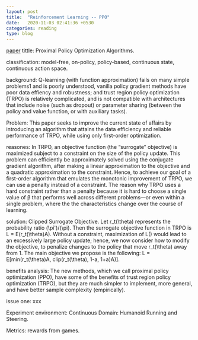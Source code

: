 ```yaml
---
layout: post
title:  "Reinforcement Learning -- PPO"
date:   2020-11-03 02:41:36 +0530
categories: reading
type: blog
---
```

[paper][paper] tittle: Proximal Policy Optimization Algorithms.

classification: model-free, on-policy, policy-based, continuous state, continuous action space.

background: Q-learning (with function approximation) fails on many simple problems1 and is poorly understood, vanilla policy gradient methods have poor data effiency and robustness; and trust region policy optimization (TRPO) is relatively complicated, and is not compatible with architectures that include noise (such as dropout) or parameter sharing (between the policy and value function, or with auxiliary tasks).

Problem: This paper seeks to improve the current state of affairs by introducing an algorithm that attains the data efficiency and reliable performance of TRPO, while using only first-order optimization.

reasones: In TRPO,  an objective function (the “surrogate” objective) is maximized subject to a constraint on the size of the policy update. This problem can efficiently be approximately solved using the conjugate gradient algorithm, after making a linear approximation to the objective and a quadratic approximation to the constraint. Hence, to achieve our goal of a first-order algorithm that emulates the monotonic improvement of TRPO, we can use a penalty instead of a constraint. The reason why TRPO uses a hard constraint rather than a penalty because it is hard to choose a single value of β that performs well across different problems—or even within a single problem, where the the characteristics change over the course of learning.

solution: Clipped Surrogate Objective. Let r_t(\theta) represents the probability ratio (\pi')/(\pi). Then the surrogate objective function in TRPO is L = E(r_t(\theta)A). Without a constraint, maximization of L() would lead to an excessively large policy update; hence, we now consider how to modify the objective, to penalize changes to the policy that move r_t(\theta) away from 1. The main objective we propose is the following: L = E[min(r_t(\theta)A, clip(r_t(\theta), 1-a, 1+a)A)].

benefits analysis:  The new methods, which we call proximal policy optimization (PPO), have some of the benefits of trust region policy optimization (TRPO), but they are much simpler to implement, more general, and have better sample complexity (empirically).

issue one: xxx

Experiment environment:  Continuous Domain: Humanoid Running and Steering.

Metrics: rewards from games.

[paper]:https://arxiv.org/pdf/1707.06347.pdf